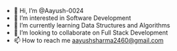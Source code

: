 - 👋 Hi, I’m @Aayush-0024
- 👀 I’m interested in Software Development
- 🌱 I’m currently learning Data Structures and Algorithms
- 💞️ I’m looking to collaborate on Full Stack Development
- 📫 How to reach me aayushsharma2460@gmail.com

<!---
Aayush-0024/Aayush-0024 is a ✨ special ✨ repository because its `README.md` (this file) appears on your GitHub profile.
You can click the Preview link to take a look at your changes.
--->
